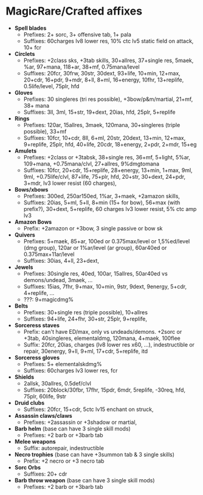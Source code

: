 # MagicRare/Crafted affixes

- **Spell blades**
  - Prefixes: 2+ sorc, 3+ offensive tab, 1+ pala
  - Suffixes: 60charges lv8 lower res, 10% ctc lv5 static field on attack, 10+ fcr
- **Circlets**
  - Prefixes: +2class sks, +3tab skills, 30+allres, 37+single res, 5maek, %ar, 97+mana, 118+ar, 38+mf, 0.75mana/level
  - Suffixes: 20fcr, 30frw, 30str, 30dext, 93+life, 10+min, 12+max, 20+cdr, 16+pdr, 9+mdr, 8+ll, 8+ml, 16+energy, 10fhr, 13+replife, 0.5life/level, 75plr, hfd
- **Gloves**
  - Prefixes: 30 singleres (tri res possible), +3bow/p&m/martial, 21+mf, 38+ mana
  - Suffixes: 3ll, 3ml, 15+str, 19+dext, 20ias, hfd, 25plr, 5+replife
- **Rings**
  - Prefixes: 120ar, 15allres, 3maek, 120mana, 30+singleres (triple possible), 33+mf
  - Suffixes: 10fcr, 10+cdr, 8ll, 6+ml, 20str, 20dext, 13+min, 12+max, 9+replife, 25plr, hfd, 40+life, 20cdr, 18+energy, 2+pdr, 2+mdr, 15+eg
- **Amulets**
  - Prefixes: +2class or +3tabsk, 38+single res, 36+mf, 5+light, 5%ar, 109+mana, +0.75mana/clvl, 27+allres, 9%dmgtomana
  - Suffixes: 10fcr, 20+cdr, 15+replife, 28+energy, 13+min, 1+max, 9ml, 9ml, +0.75life/clvl, 87+life, 75+plr, hfd, 20+str, 30+dext, 24+pdr, 3+mdr, lv3 lower resist (60 charges), 
- **Bows/xbows**
  - Prefixes: 300ed, 250ar150ed, 1%ar, 3+maek, +2amazon skills,
  - Suffixes: 20ias, 5+ml, 5+ll, 8+min (15+ for bow), 56+max (with prefix?), 30+dext, 5+replife, 60 charges lv3 lower resist, 5% ctc amp lv3
- **Amazon Bows**
  - Prefix: +2amazon or +3bow, 3 single passive or bow sk
- **Quivers**
  - Prefixes: 5+maek, 85+ar, 100ed or 0.375max/level or 1,5%ed/level (dmg group), 120ar or 1%ar/level (ar group), 60ar40ed or 0.375max+11ar/level
  - Suffixes: 30ias, 4+ll, 23+dext, 
- **Jewels**
  - Prefixes: 30single res, 40ed, 100ar, 15allres, 50ar40ed vs demons/undead, 3maek, ...
  - Suffixes: 15ias, 7fhr, 9+max, 10+min, 9str, 9dext, 9energy, 5+cdr, 4+replife, ...
  - ???: 9+magicdmg%
- **Belts**
  - Prefixes: 30+single res (triple possible), 10+allres
  - Suffixes: 94+life, 24+fhr, 30+str, 25plr, 9+replife, 
- **Sorceress staves**
  - Prefix: can't have ED/max, only vs undeads/demons. +2sorc or +3tab, 40singleres, elementaldmg, 120mana, 4+maek, 100flee
  - Suffix: 20fcr, 20ias, charges (lv8 lower res x60, ...), indestructible or repair, 30energy, 9+ll, 9+ml, 17+cdr, 5+replife, itd
- **Sorceress gloves**
  - Prefixes: 5+ elementalskdmg%
  - Suffixes: 60charges lv3 lower res, fcr
- **Shields**
  - 2allsk, 30allres, 0.5def/clvl
  - Suffixes: 20block/30fbr, 17fhr, 15pdr, 6mdr, 5replife, -30req, hfd, 75plr, 60life, 9str
- **Druid clubs**
  - Suffixes: 20fcr, 15+cdr, 5ctc lv15 enchant on struck, 
- **Assassin claws/claws**
  - Prefixes: +2assassin or +3shadow or martial,
- **Barb helm** (base can have 3 single skill mods)
  - Prefixes: +2 barb or +3barb tab
- **Melee weapons**
  - Suffix: autorepair, indestructible
- **Necro trophies** (base can have +3summon tab & 3 single skills)
  - Prefix: +2 necro or +3 necro tab
- **Sorc Orbs**
  - Suffixes: 20+ cdr
- **Barb throw weapon** (base can have 3 single skill mods)
  - Prefixes: +2 barb or +3barb tab